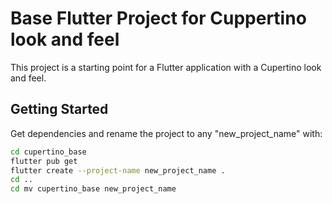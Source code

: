 # Base Flutter Project for Cuppertino look and feel

This project is a starting point for a Flutter application with a Cupertino look and feel.

## Getting Started

Get dependencies and rename the project to any "new_project_name" with:

``` bash
cd cupertino_base
flutter pub get
flutter create --project-name new_project_name .
cd ..
cd mv cupertino_base new_project_name
```